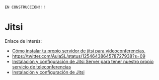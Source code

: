 
```
EN CONSTRUCCIÓN!!!
```

# Jitsi

Enlace de interés:
* [Cómo instalar tu propio servidor de jitsi para videoconferencias.](https://t.co/AksNNuN9a5)
* https://twitter.com/AulaSL/status/1254643864578727938?s=09
* [Instalación y configuración de Jitsi Server para tener nuestro propio servicio de teleconferencias](http://menea.me/1ypem)
* [Instalación y configuración de Jitsi](https://www.eduardocollado.com/2020/04/25/instalacion-y-configuracion-de-jitsi/)
